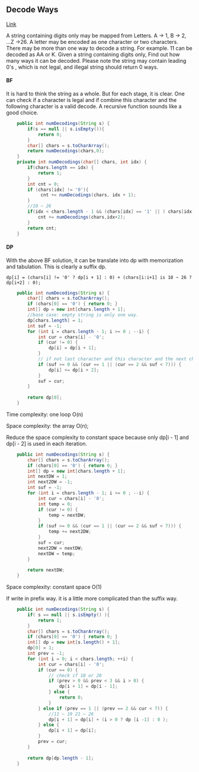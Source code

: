 ## Decode Ways

[Link](https://leetcode.com/problems/decode-ways/)

A string containing digits only may be mapped from Letters. A -> 1, B -> 2, ...Z ->26.  A letter may be encoded as one character or two characters. There may be more than one way to decode a string. For example. 11 can be decoded as AA or K. Given a string containing digits only, Find out how many ways it can be decoded. Please note the string may contain leading 0's , which is not legal, and illegal string should return 0 ways.

#### BF

It is hard to think the string as a whole. But for each stage, it is clear. One can check if a character is legal and if combine this character and the following character is a valid decode. A recursive function sounds like a good choice. 

```java
    public int numDecodings(String s) {
        if(s == null || s.isEmpty()){
            return 0;
        }
        char[] chars = s.toCharArray();
        return numDecodings(chars,0);
    }
    private int numDecodings(char[] chars, int idx) {
        if(chars.length == idx) {
            return 1;
        }
        int cnt = 0;
        if (chars[idx] != '0'){
             cnt += numDecodings(chars, idx + 1);
        }
        //10 ~ 26
        if(idx < chars.length - 1 && (chars[idx] == '1' || ( chars[idx] == '2' && chars[idx+1] < '7'))){
            cnt += numDecodings(chars,idx+2);
        }
        return cnt;
    } 
```



#### DP

With the above BF solution, it can be translate into dp with memorization and tabulation. This is clearly a suffix dp.

```
dp[i] = (chars[i] != '0' ? dp[i + 1] : 0) + (chars[i:i+1] is 10 ~ 26 ? dp[i+2] : 0);
```

```java
    public int numDecodings(String s) {
        char[] chars = s.toCharArray();
        if (chars[0] == '0') { return 0; }        
        int[] dp = new int[chars.length + 1];
        //base case: empty string is only one way.
        dp[chars.length] = 1;
        int suf = -1;
        for (int i = chars.length - 1; i >= 0 ; --i) {
            int cur = chars[i] - '0';
            if (cur != 0) {
                dp[i] = dp[i + 1];
            }
            // if not last character and this character and the next character is from 10 ~ 26.
            if (suf >= 0 && (cur == 1 || (cur == 2 && suf < 7))) {
                dp[i] += dp[i + 2];
            }
            suf = cur;
        }
        
        return dp[0];
    }
```

Time complexity:  one loop O(n)

Space complexity: the array O(n);

Reduce the space complexity to constant space because only dp[i - 1] and dp[i - 2] is used in each iteration.

```java
    public int numDecodings(String s) {
        char[] chars = s.toCharArray();
        if (chars[0] == '0') { return 0; }        
        int[] dp = new int[chars.length + 1];
        int nextDW = 1;
        int next2DW = -1;
        int suf = -1;
        for (int i = chars.length - 1; i >= 0 ; --i) {
            int cur = chars[i] - '0';
            int temp = 0;
            if (cur != 0) {
                temp = nextDW;
            }
            if (suf >= 0 && (cur == 1 || (cur == 2 && suf < 7))) {
                temp += next2DW;
            }
            suf = cur;
            next2DW = nextDW;
            nextDW = temp;
        }
        
        return nextDW;
    }
```

Space complexity:  constant space O(1)

If write in prefix way. it is a little more complicated than the suffix way.

```java
    public int numDecodings(String s) {
        if( s == null || s.isEmpty() ){
            return 1;
        }
        char[] chars = s.toCharArray();
        if (chars[0] == '0') { return 0; }        
        int[] dp = new int[s.length() + 1];
        dp[0] = 1;
        int prev = -1;
        for (int i = 0; i < chars.length; ++i) {
            int cur = chars[i] - '0';
            if (cur == 0) {
                // check if 10 or 20
                if (prev > 0 && prev < 3 && i > 0) {
                    dp[i + 1] = dp[i - 1];
                } else {
                    return 0;
                }
            } else if (prev == 1 || (prev == 2 && cur < 7)) {
                //11 ~ 19 21 ~ 26
                dp[i + 1] = dp[i] + (i > 0 ? dp [i -1] : 0 );
            } else {
                dp[i + 1] = dp[i];
            }
            prev = cur;
        }
        
        return dp[dp.length - 1];
    }
```

